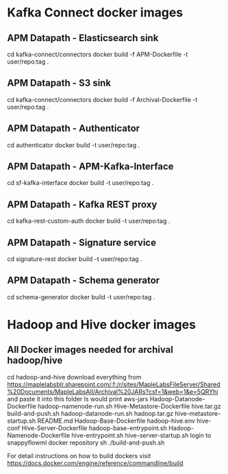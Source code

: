 # Kafka Connect docker images

## APM Datapath - Elasticsearch sink

   cd kafka-connect/connectors
   docker build -f APM-Dockerfile -t user/repo:tag .

## APM Datapath - S3 sink

   cd kafka-connect/connectors
   docker build -f Archival-Dockerfile -t user/repo:tag .

## APM Datapath - Authenticator

  cd authenticator
  docker build -t user/repo:tag .

## APM Datapath - APM-Kafka-Interface

  cd sf-kafka-interface
  docker build -t user/repo:tag .

## APM Datapath - Kafka REST proxy

  cd kafka-rest-custom-auth
  docker build -t user/repo:tag .

## APM Datapath - Signature service

  cd signature-rest
  docker build -t user/repo:tag .

## APM Datapath - Schema generator

  cd schema-generator
  docker build -t user/repo:tag .


# Hadoop and Hive docker images

## All Docker images needed for archival hadoop/hive

  cd hadoop-and-hive
  download everything from https://maplelabsblr.sharepoint.com/:f:/r/sites/MapleLabsFileServer/Shared%20Documents/MapleLabsAll/Archival%20JARs?csf=1&web=1&e=5QRYhj and paste it into this folder
  ls would print
    aws-jars                   Hadoop-Datanode-Dockerfile  hadoop-namenode-run.sh  Hive-Metastore-Dockerfile  hive.tar.gz
    build-and-push.sh          hadoop-datanode-run.sh      hadoop.tar.gz           hive-metastore-startup.sh  README.md
    Hadoop-Base-Dockerfile     hadoop-hive.env             hive-conf               Hive-Server-Dockerfile
    hadoop-base-entrypoint.sh  Hadoop-Namenode-Dockerfile  hive-entrypoint.sh      hive-server-startup.sh
  login to snappyflowml docker repository
  sh ./build-and-push.sh

For detail instructions on how to build dockers visit https://docs.docker.com/engine/reference/commandline/build

